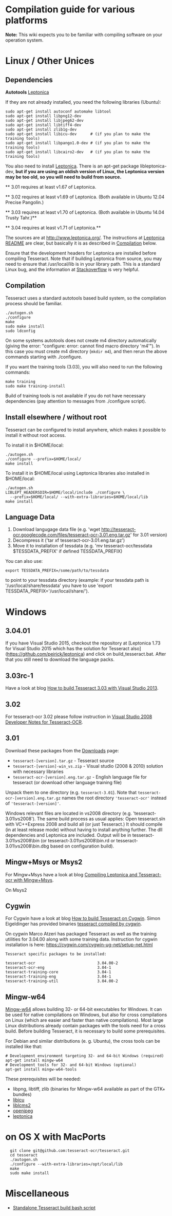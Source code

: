 # Compilation guide for various platforms

**Note:** This wiki expects you to be familiar with compiling software on your operation system.

# Linux / Other Unices

## Dependencies

**Autotools** [Leptonica](http://www.leptonica.org/)

If they are not already installed, you need the following libraries (Ubuntu):
```
sudo apt-get install autoconf automake libtool
sudo apt-get install libpng12-dev
sudo apt-get install libjpeg62-dev
sudo apt-get install libtiff4-dev
sudo apt-get install zlib1g-dev
sudo apt-get install libicu-dev      # (if you plan to make the training tools)
sudo apt-get install libpango1.0-dev # (if you plan to make the training tools)
sudo apt-get install libcairo2-dev   # (if you plan to make the training tools)
```

You also need to install [Leptonica](http://www.leptonica.org/). There is an apt-get package libleptonica-dev, **but if you are using an oldish version of Linux, the Leptonica version may be too old, so you will need to build from source.**

** 3.01 requires at least v1.67 of Leptonica.

** 3.02 requires at least v1.69 of Leptonica. (Both available in Ubuntu 12.04 Precise Pangolin.)

** 3.03 requires at least v1.70 of Leptonica. (Both available in Ubuntu 14.04 Trusty Tahr.)**

** 3.04 requires at least v1.71 of Leptonica.**

The sources are at http://www.leptonica.org/. The instructions at [Leptonica README](http://www.leptonica.org/source/README.html) are clear, but basically it is as described in [Compilation](#Compilation) below.

Ensure that the development headers for Leptonica are installed before compiling Tesseract. Note that if building Leptonica from source, you may need to ensure that /usr/local/lib is in your library path. This is a standard Linux bug, and the information at [Stackoverflow](http://stackoverflow.com/questions/4743233/is-usr-local-lib-searched-for-shared-libraries) is very helpful.

## Compilation

Tesseract uses a standard autotools based build system, so the compilation process should be familiar.

```
./autogen.sh
./configure
make
sudo make install
sudo ldconfig
```

On some systems autotools does not create m4 directory automatically (giving the error: "configure: error: cannot find macro directory 'm4'"). In this case you must create m4 directory (`mkdir m4`), and then rerun the above commands starting with ./configure.

If you want the training tools (3.03), you will also need to run the following commands:

```
make training
sudo make training-install
```

Build of training tools is not available if you do not have necessary dependencies (pay attention to messages from ./configure script).


## Install elsewhere / without root

Tesseract can be configured to install anywhere, which makes it possible to install it without root access.

To install it in $HOME/local:

```
./autogen.sh
./configure --prefix=$HOME/local/
make install
```

To install it in $HOME/local using Leptonica libraries also installed in $HOME/local:

```
./autogen.sh
LIBLEPT_HEADERSDIR=$HOME/local/include ./configure \
  --prefix=$HOME/local/ --with-extra-libraries=$HOME/local/lib
make install
```


## Language Data

  1. Download langugage data file (e.g. 'wget http://tesseract-ocr.googlecode.com/files/tesseract-ocr-3.01.eng.tar.gz' for 3.01 version)
  1. Decompress it ('tar xf tesseract-ocr-3.01.eng.tar.gz')
  1. Move it to installation of tessdata (e.g. 'mv tesseract-ocr/tessdata $TESSDATA\_PREFIX' if defined TESSDATA\_PREFIX)

You can also use:
```
export TESSDATA_PREFIX=/some/path/to/tessdata
```
to point to your tessdata directory (example: if your tessdata path is '/usr/local/share/tessdata' you have to use 'export TESSDATA\_PREFIX='/usr/local/share/').


# Windows

## 3.04.01

If you have Visual Studio 2015, checkout the repository at [Leptonica 1.73 for Visual Studio 2015 which has the solution for Tesseract also] (https://github.com/peirick/leptonica) and click on build_tesseract.bat. After that you still need to download the language packs.

## 3.03rc-1

Have a look at blog [How to build Tesseract 3.03 with Visual Studio 2013](http://vorba.ch/2014/tesseract-3.03-vs2013.html).

## 3.02

For tesseract-ocr 3.02 please follow instruction in [Visual Studio 2008 Developer Notes for Tesseract-OCR](http://tesseract-ocr.googlecode.com/svn/trunk/vs2008/doc/setup.html#using-the-latest-tesseractocr-sources).

## 3.01

Download these packages from the [Downloads](http://code.google.com/p/tesseract-ocr/downloads/list) page:

  * `tesseract-[version].tar.gz` - Tesseract source
  * `tesseract-[version]-win_vs.zip` - Visual studio (2008 & 2010) solution with necessary libraries
  * `tesseract-ocr-[version].eng.tar.gz` - English language file for tesseract (or download other language training file)

Unpack them to one directory (e.g. `tesseract-3.01`). Note that `tesseract-ocr-[version].eng.tar.gz` names the root directory `'tesseract-ocr'` instead of `'tesseract-[version]'`.

Windows relevant files are located in vs2008 directory (e.g. 'tesseract-3.01\vs2008'). The same build process as usual applies: Open tesseract.sln with VC++Express 2008 and build all (or just Tesseract.) It should compile (in at least release mode) without having to install anything further. The dll dependencies and Leptonica are included. Output will be in tesseract-3.01\vs2008\bin (or tesseract-3.01\vs2008\bin.rd or tesseract-3.01\vs2008\bin.dbg based on configuration build).

## Mingw+Msys or Msys2

For Mingw+Msys have a look at blog [Compiling Leptonica and Tesseract-ocr with Mingw+Msys](http://www.sk-spell.sk.cx/compiling-leptonica-and-tesseract-ocr-with-mingwmsys).

On Msys2 

## Cygwin

For Cygwin have a look at blog [How to build Tesseract on Cygwin](http://vorba.ch/2014/tesseract-cygwin.html).
Simon Eigeldinger has provided binaries [tesseract compiled by cygwin](http://domasofan.spdns.eu/tesseract/).

On cygwin Marco Atzeri has packaged Tesseract as well as the training utilities for 3.04.00 along with some training data. Instruction for cygwin installation is here:
https://cygwin.com/cygwin-ug-net/setup-net.html

```
Tesseract specific packages to be installed:

tesseract-ocr                           3.04.00-2
tesseract-ocr-eng                       3.04-1
tesseract-training-core                 3.04-1
tesseract-training-eng                  3.04-1
tesseract-training-util                 3.04.00-2
```

## Mingw-w64
[Mingw-w64](http://mingw-w64.org/) allows building 32- or 64-bit executables for Windows.
It can be used for native compilations on Windows,
but also for cross compilations on Linux (which are easier and faster than native compilations).
Most large Linux distributions already contain packages with the tools need for a cross build.
Before building Tesseract, it is necessary to build some prerequisites.

For Debian and similar distributions (e. g. Ubuntu), the cross tools can be installed like that:

```
# Development environment targeting 32- and 64-bit Windows (required)
apt-get install mingw-w64
# Development tools for 32- and 64-bit Windows (optional)
apt-get install mingw-w64-tools
```

These prerequisites will be needed:

* libpng, libtiff, zlib (binaries for Mingw-w64 available as part of the GTK+ bundles)
* [libicu](https://github.com/svn2github/icu4c)
* [liblcms2](https://github.com/mm2/Little-CMS)
* [openjpeg](https://github.com/uclouvain/openjpeg)
* [leptonica](https://github.com/DanBloomberg/leptonica/)

# on OS X with MacPorts

```
  git clone git@github.com:tesseract-ocr/tesseract.git
  cd tesseract
  ./autogen.sh
  ./configure --with-extra-libraries=/opt/local/lib
  make
  sudo make install
```
# Miscellaneous

* [Standalone Tesseract build bash script](http://pastebin.com/VnGLHfbr)